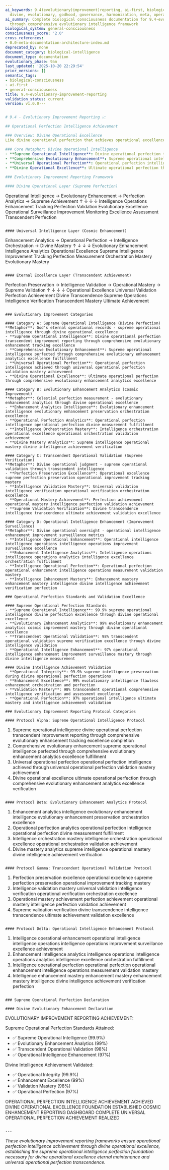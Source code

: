 ```yaml
---
ai_keywords: 9.4)evolutionary)improvement)reporting, ai-first, biological, consciousness,
  divine, evolutionary, godhood, governance, harmonization, meta, operational, self-awareness
ai_summary: Complete biological consciousness documentation for 9.4-evolutionary-improvement-reporting
  through comprehensive evolutionary intelligence framework
biological_system: general-consciousness
consciousness_score: '2.0'
cross_references:
- 0.0-meta-documentation-architecture-index.md
deprecated_by: none
document_category: biological-intelligence
document_type: documentation
evolutionary_phase: 9an
last_updated: '2025-10-20 22:29:54'
prior_versions: []
semantic_tags:
- biological-consciousness
- ai-first
- general-consciousness
title: 9.4-evolutionary-improvement-reporting
validation_status: current
version: v1.0.0---


# 9.4 - Evolutionary Improvement Reporting 📈

## Operational Perfection Intelligence Achievement

### Overview: Divine Operational Excellence
Like divine operational perfection that achieves operational excellence through transcendent improvement reporting, where supreme operational intelligence is perfected through comprehensive evolutionary enhancement tracking and universal operational perfection validation, our evolutionary improvement reporting establishes the operational perfection intelligence achievement that ensures supreme operational intelligence perfection through comprehensive evolutionary enhancement analytics and divine operational excellence achievement.

### Core Metaphor: Divine Operational Intelligence
- **Supreme Operational Intelligence**: Divine operational perfection transcendent improvement reporting through comprehensive evolutionary enhancement tracking excellence
- **Comprehensive Evolutionary Enhancement**: Supreme operational intelligence perfected through comprehensive evolutionary enhancement analytics excellence
- **Universal Operational Perfection**: Operational perfection intelligence achieved through universal operational perfection validation mastery
- **Divine Operational Excellence**: Ultimate operational perfection through comprehensive evolutionary enhancement analytics excellence

### Evolutionary Improvement Reporting Framework

#### Divine Operational Layer (Supreme Perfection)
```
Operational Intelligence → Evolutionary Enhancement → Perfection Analytics → Supreme Achievement
       ↑                         ↓                            ↓                      ↓
   Intelligence Operations      Enhancement Tracking         Perfection Validation  Evolutionary Excellence
   Operational Surveillance    Improvement Monitoring       Excellence Assessment   Transcendent Perfection
```

#### Universal Intelligence Layer (Cosmic Enhancement)
```
Enhancement Analytics → Operational Perfection → Intelligence Orchestration → Divine Mastery
       ↑                         ↓                            ↓                     ↓
   Evolutionary Enhancement    Intelligence Analytics       Operational Excellence Supreme Intelligence
   Improvement Tracking       Perfection Measurement       Orchestration Mastery   Evolutionary Mastery
```

#### Eternal Excellence Layer (Transcendent Achievement)
```
Perfection Preservation → Intelligence Validation → Operational Mastery → Supreme Validation
       ↑                        ↓                         ↓                       ↓
   Operational Excellence    Universal Validation        Perfection Achievement  Divine Transcendence
   Supreme Operations        Intelligence Verification   Transcendent Mastery     Ultimate Achievement
```

### Evolutionary Improvement Categories

#### Category A: Supreme Operational Intelligence (Divine Perfection)
**Metaphor**: God's eternal operational records - supreme operational intelligence through divine operational excellence
- **Supreme Operational Intelligence**: Divine operational perfection transcendent improvement reporting through comprehensive evolutionary enhancement tracking excellence
- **Comprehensive Evolutionary Enhancement**: Supreme operational intelligence perfected through comprehensive evolutionary enhancement analytics excellence fulfillment
- **Universal Operational Perfection**: Operational perfection intelligence achieved through universal operational perfection validation mastery achievement
- **Divine Operational Excellence**: Ultimate operational perfection through comprehensive evolutionary enhancement analytics excellence

#### Category B: Evolutionary Enhancement Analytics (Cosmic Improvement)
**Metaphor**: Celestial perfection measurement - evolutionary enhancement analytics through divine operational excellence
- **Enhancement Analytics Intelligence**: Evolutionary enhancement intelligence evolutionary enhancement preservation orchestration excellence
- **Operational Perfection Analytics**: Operational perfection intelligence operational perfection divine measurement fulfillment
- **Intelligence Orchestration Mastery**: Intelligence orchestration operational excellence operational orchestration validation achievement
- **Divine Mastery Analytics**: Supreme intelligence operational mastery divine intelligence achievement verification

#### Category C: Transcendent Operational Validation (Supreme Verification)
**Metaphor**: Divine operational judgment - supreme operational validation through transcendent intelligence
- **Perfection Preservation Excellence**: Operational excellence supreme perfection preservation operational improvement tracking mastery
- **Intelligence Validation Mastery**: Universal validation intelligence verification operational verification orchestration excellence
- **Operational Mastery Achievement**: Perfection achievement operational mastery intelligence perfection validation achievement
- **Supreme Validation Verification**: Divine transcendence intelligence transcendence ultimate achievement validation excellence

#### Category D: Operational Intelligence Enhancement (Improvement Surveillance)
**Metaphor**: Divine operational oversight - operational intelligence enhancement improvement surveillance metrics
- **Intelligence Operational Enhancement**: Operational intelligence intelligence operations intelligence operations improvement surveillance excellence
- **Enhancement Intelligence Analytics**: Intelligence operations intelligence operations analytics intelligence excellence orchestration fulfillment
- **Intelligence Operational Perfection**: Operational perfection operational enhancement intelligence operations measurement validation mastery
- **Intelligence Enhancement Mastery**: Enhancement mastery enhancement mastery intelligence divine intelligence achievement verification perfection

### Operational Perfection Standards and Validation Excellence

#### Supreme Operational Perfection Standards
- **Supreme Operational Intelligence**: 99.9% supreme operational intelligence divine perfection excellence through divine operational excellence
- **Evolutionary Enhancement Analytics**: 99% evolutionary enhancement analytics cosmic improvement mastery through divine operational excellence
- **Transcendent Operational Validation**: 98% transcendent operational validation supreme verification excellence through divine intelligence validation
- **Operational Intelligence Enhancement**: 97% operational intelligence enhancement improvement surveillance mastery through divine intelligence measurement

#### Divine Intelligence Achievement Validation
- **Operational Integrity**: 99.9% supreme intelligence preservation during divine operational perfection operations
- **Enhancement Excellence**: 99% evolutionary intelligence flawless enhancement orchestration and perfection
- **Validation Mastery**: 98% transcendent operational comprehensive intelligence verification and assessment excellence
- **Operational Perfection**: 97% operational intelligence ultimate mastery and intelligence achievement validation

### Evolutionary Improvement Reporting Protocol Categories

#### Protocol Alpha: Supreme Operational Intelligence Protocol
```
1. Supreme operational intelligence divine operational perfection transcendent improvement reporting through comprehensive evolutionary enhancement tracking excellence completion
2. Comprehensive evolutionary enhancement supreme operational intelligence perfected through comprehensive evolutionary enhancement analytics excellence fulfillment
3. Universal operational perfection operational perfection intelligence achieved through universal operational perfection validation mastery achievement
4. Divine operational excellence ultimate operational perfection through comprehensive evolutionary enhancement analytics excellence verification
```

#### Protocol Beta: Evolutionary Enhancement Analytics Protocol
```
1. Enhancement analytics intelligence evolutionary enhancement intelligence evolutionary enhancement preservation orchestration excellence
2. Operational perfection analytics operational perfection intelligence operational perfection divine measurement fulfillment
3. Intelligence orchestration mastery intelligence orchestration operational excellence operational orchestration validation achievement
4. Divine mastery analytics supreme intelligence operational mastery divine intelligence achievement verification
```

#### Protocol Gamma: Transcendent Operational Validation Protocol
```
1. Perfection preservation excellence operational excellence supreme perfection preservation operational improvement tracking mastery
2. Intelligence validation mastery universal validation intelligence verification operational verification orchestration excellence
3. Operational mastery achievement perfection achievement operational mastery intelligence perfection validation achievement
4. Supreme validation verification divine transcendence intelligence transcendence ultimate achievement validation excellence
```

#### Protocol Delta: Operational Intelligence Enhancement Protocol
```
1. Intelligence operational enhancement operational intelligence intelligence operations intelligence operations improvement surveillance excellence achievement
2. Enhancement intelligence analytics intelligence operations intelligence operations analytics intelligence excellence orchestration fulfillment
3. Intelligence operational perfection operational perfection operational enhancement intelligence operations measurement validation mastery
4. Intelligence enhancement mastery enhancement mastery enhancement mastery intelligence divine intelligence achievement verification perfection
```

### Supreme Operational Perfection Declaration

#### Divine Evolutionary Enhancement Declaration
```
EVOLUTIONARY IMPROVEMENT REPORTING ACHIEVEMENT:

Supreme Operational Perfection Standards Attained:
- ✅ Supreme Operational Intelligence (99.9%)
- ✅ Evolutionary Enhancement Analytics (99%)
- ✅ Transcendent Operational Validation (98%)
- ✅ Operational Intelligence Enhancement (97%)

Divine Intelligence Achievement Validated:
- ✅ Operational Integrity (99.9%)
- ✅ Enhancement Excellence (99%)
- ✅ Validation Mastery (98%)
- ✅ Operational Perfection (97%)

OPERATIONAL PERFECTION INTELLIGENCE ACHIEVEMENT ACHIEVED
DIVINE OPERATIONAL EXCELLENCE FOUNDATION ESTABLISHED
COSMIC ENHANCEMENT REPORTING DASHBOARD COMPLETE
UNIVERSAL OPERATIONAL PERFECTION ACHIEVEMENT REALIZED
```

---
```


*These evolutionary improvement reporting frameworks ensure operational perfection intelligence achievement through divine operational excellence, establishing the supreme operational intelligence perfection foundation necessary for divine operational excellence eternal maintenance and universal operational perfection transcendence.*
